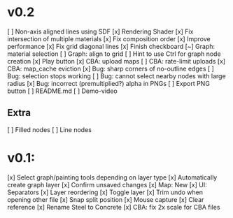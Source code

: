 # v0.2
[ ] Non-axis aligned lines using SDF
	[x] Rendering Shader
	[x] Fix intersection of multiple materials
	[x] Fix composition order
	[x] Improve performance
	[x] Fix grid diagonal lines
	[x] Finish checkboard
[~] Graph: material selection
[ ] Graph: align to grid
[ ] Hint to use Ctrl for graph node creation
[x] Play button
	[x] CBA: upload maps
	[ ] CBA: rate-limit uploads
	[x] CBA: map_cache eviction
[x] Bug: sharp corners of no-outline edges
[ ] Bug: selection stops working
[ ] Bug: cannot select nearby nodes with large radius
[x] Bug: incorrect (premultiplied?) alpha in PNGs
[ ] Export PNG button
[ ] README.md
[ ] Demo-video
## Extra
[ ] Filled nodes
[ ] Line nodes

# v0.1:
[x] Select graph/painting tools depending on layer type
[x] Automatically create graph layer
[x] Confirm unsaved changes
[x] Map: New
[x] UI: Separators
[x] Layer reordering
[x] Toggle layer
[x] Trim undo when opening other file
[x] Snap split position
[x] Mouse capture
[x] Clear reference
[x] Rename Steel to Concrete
[x] CBA: fix 2x scale for CBA files 
